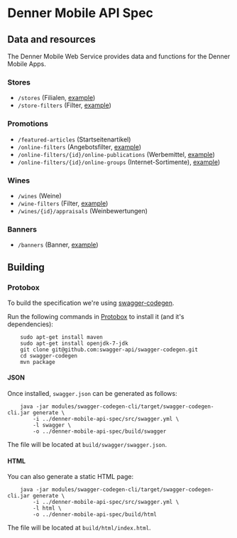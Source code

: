 # Denner Mobile API Spec

## Data and resources
The Denner Mobile Web Service provides data and functions for the Denner Mobile Apps.

### Stores

* `/stores` (Filialen, [example](examples/stores.json))
* `/store-filters` (Filter, [example](examples/store-filters.json))

### Promotions

* `/featured-articles` (Startseitenartikel)
* `/online-filters` (Angebotsfilter, [example](examples/online-filters.json))
* `/online-filters/{id}/online-publications` (Werbemittel, [example](examples/online-publications.json))
* `/online-filters/{id}/online-groups` (Internet-Sortimente), [example](examples/online-groups.json))

### Wines

* `/wines` (Weine)
* `/wine-filters` (Filter, [example](examples/wine-filters.json))
* `/wines/{id}/appraisals` (Weinbewertungen)

### Banners

* `/banners` (Banner, [example](examples/banners.json))


## Building

### Protobox
To build the specification we're using [swagger-codegen](https://github.com/swagger-api/swagger-codegen).

Run the following commands in [Protobox](https://bitbucket.org/detailnet/protobox) to install it (and it's dependencies):

        sudo apt-get install maven
        sudo apt-get install openjdk-7-jdk
        git clone git@github.com:swagger-api/swagger-codegen.git
        cd swagger-codegen
        mvn package

#### JSON
Once installed, `swagger.json` can be generated as follows:

        java -jar modules/swagger-codegen-cli/target/swagger-codegen-cli.jar generate \
            -i ../denner-mobile-api-spec/src/swagger.yml \
            -l swagger \
            -o ../denner-mobile-api-spec/build/swagger
        
The file will be located at `build/swagger/swagger.json`.

#### HTML
You can also generate a static HTML page:

        java -jar modules/swagger-codegen-cli/target/swagger-codegen-cli.jar generate \
            -i ../denner-mobile-api-spec/src/swagger.yml \
            -l html \
            -o ../denner-mobile-api-spec/build/html
            
The file will be located at `build/html/index.html`.
